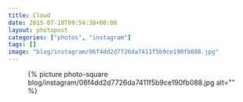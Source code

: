 ```yaml
---
title: Cloud
date: 2015-07-10T09:54:38+00:00
layout: photopost
categories: ["photos", "instagram"]
tags: []
image: "blog/instagram/06f4dd2d7726da7411f5b9ce190fb088.jpg"
---
```


<figure class="photo photo--square">
  {% picture photo-square blog/instagram/06f4dd2d7726da7411f5b9ce190fb088.jpg alt="" %}
</figure>



